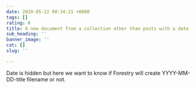 ```yaml
---
date: 2020-05-22 08:34:21 +0000
tags: []
rating: 0
title: A new document from a collection other than posts with a date
sub_heading: ''
banner_image: ''
cat: []
slug: ''

---
```

Date is hidden but here we want to know if Forestry will create YYYY-MM-DD-title filename or not.